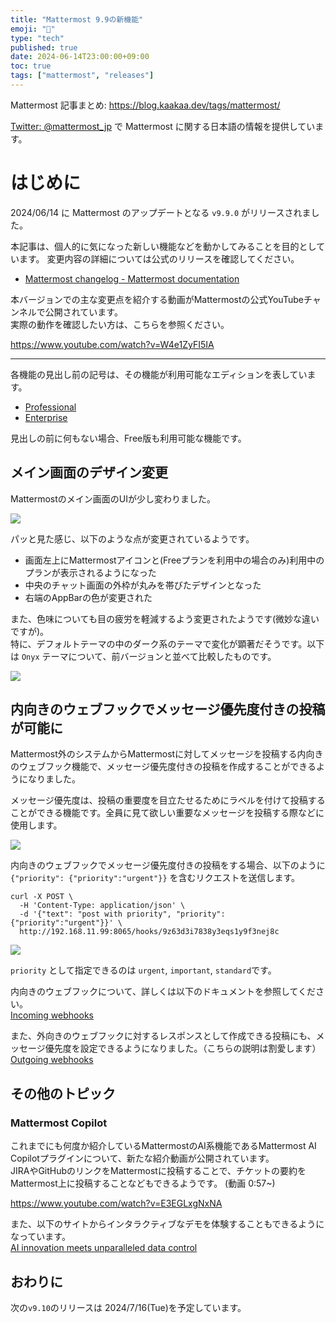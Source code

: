 ```yaml
---
title: "Mattermost 9.9の新機能"
emoji: "🎉"
type: "tech"
published: true
date: 2024-06-14T23:00:00+09:00
toc: true
tags: ["mattermost", "releases"]
---
```


Mattermost 記事まとめ: https://blog.kaakaa.dev/tags/mattermost/

[Twitter: @mattermost_jp](https://twitter.com/mattermost_jp) で Mattermost に関する日本語の情報を提供しています。

# はじめに

2024/06/14 に Mattermost のアップデートとなる `v9.9.0` がリリースされました。  

本記事は、個人的に気になった新しい機能などを動かしてみることを目的としています。
変更内容の詳細については公式のリリースを確認してください。

- [Mattermost changelog \- Mattermost documentation](https://docs.mattermost.com/deploy/mattermost-changelog.html#release-v9-9-feature-release)

本バージョンでの主な変更点を紹介する動画がMattermostの公式YouTubeチャンネルで公開されています。  
実際の動作を確認したい方は、こちらを参照ください。

https://www.youtube.com/watch?v=W4e1ZyFI5IA

---

各機能の見出し前の記号は、その機能が利用可能なエディションを表しています。

- [Professional](https://mattermost.com/pricing/)
- [Enterprise](https://mattermost.com/pricing/)

見出しの前に何もない場合、Free版も利用可能な機能です。

## メイン画面のデザイン変更

Mattermostのメイン画面のUIが少し変わりました。  

![](https://blog.kaakaa.dev/images/posts/mattermost/releases-9.9/channels-core-ui.png)

パッと見た感じ、以下のような点が変更されているようです。

* 画面左上にMattermostアイコンと(Freeプランを利用中の場合のみ)利用中のプランが表示されるようになった
* 中央のチャット画面の外枠が丸みを帯びたデザインとなった
* 右端のAppBarの色が変更された


また、色味についても目の疲労を軽減するよう変更されたようです(微妙な違いですが)。  
特に、デフォルトテーマの中のダーク系のテーマで変化が顕著だそうです。以下は `Onyx` テーマについて、前バージョンと並べて比較したものです。

![](https://blog.kaakaa.dev/images/posts/mattermost/releases-9.9/channels-theme-color.png)


## 内向きのウェブフックでメッセージ優先度付きの投稿が可能に

Mattermost外のシステムからMattermostに対してメッセージを投稿する内向きのウェブフック機能で、メッセージ優先度付きの投稿を作成することができるようになりました。

メッセージ優先度は、投稿の重要度を目立たせるためにラベルを付けて投稿することができる機能です。全員に見て欲しい重要なメッセージを投稿する際などに使用します。

![](https://blog.kaakaa.dev/images/posts/mattermost/releases-9.9/channels-message-priority.png)

内向きのウェブフックでメッセージ優先度付きの投稿をする場合、以下のように `{"priority": {"priority":"urgent"}}` を含むリクエストを送信します。  

```
curl -X POST \
  -H 'Content-Type: application/json' \
  -d '{"text": "post with priority", "priority":{"priority":"urgent"}}' \
  http://192.168.11.99:8065/hooks/9z63d3i7838y3eqs1y9f3nej8c 
```

![](https://blog.kaakaa.dev/images/posts/mattermost/releases-9.9/channels-post-with-priority.png)

`priority` として指定できるのは `urgent`, `important`, `standard`です。


内向きのウェブフックについて、詳しくは以下のドキュメントを参照してください。  
[Incoming webhooks](https://developers.mattermost.com/integrate/webhooks/incoming/)

また、外向きのウェブフックに対するレスポンスとして作成できる投稿にも、メッセージ優先度を設定できるようになりました。（こちらの説明は割愛します）  
[Outgoing webhooks](https://developers.mattermost.com/integrate/webhooks/outgoing/)

## その他のトピック

### Mattermost Copilot

これまでにも何度か紹介しているMattermostのAI系機能であるMattermost AI Copilotプラグインについて、新たな紹介動画が公開されています。  
JIRAやGitHubのリンクをMattermostに投稿することで、チケットの要約をMattermost上に投稿することなどもできるようです。 (動画 0:57~)

https://www.youtube.com/watch?v=E3EGLxgNxNA

また、以下のサイトからインタラクティブなデモを体験することもできるようになっています。  
[AI innovation meets unparalleled data control](https://mattermost.com/copilot/)

## おわりに
次の`v9.10`のリリースは 2024/7/16(Tue)を予定しています。  
